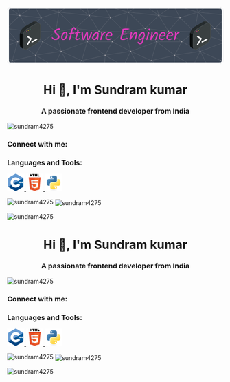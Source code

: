 ![logo](https://github.com/TarunGoel93/TarunGoel93/blob/main/github-header-image%20(1).png)
<h1 align="center">Hi 👋, I'm Sundram kumar</h1>
<h3 align="center">A passionate frontend developer from India</h3>

<p align="left"> <img src="https://komarev.com/ghpvc/?username=sundram4275&label=Profile%20views&color=0e75b6&style=flat" alt="sundram4275" /> </p>

<h3 align="left">Connect with me:</h3>
<p align="left">
</p>

<h3 align="left">Languages and Tools:</h3>
<p align="left"> <a href="https://www.w3schools.com/cpp/" target="_blank" rel="noreferrer"> <img src="https://raw.githubusercontent.com/devicons/devicon/master/icons/cplusplus/cplusplus-original.svg" alt="cplusplus" width="40" height="40"/> </a> <a href="https://www.w3.org/html/" target="_blank" rel="noreferrer"> <img src="https://raw.githubusercontent.com/devicons/devicon/master/icons/html5/html5-original-wordmark.svg" alt="html5" width="40" height="40"/> </a> <a href="https://www.python.org" target="_blank" rel="noreferrer"> <img src="https://raw.githubusercontent.com/devicons/devicon/master/icons/python/python-original.svg" alt="python" width="40" height="40"/> </a> </p>

<p><img align="left" src="https://github-readme-stats.vercel.app/api/top-langs?username=sundram4275&show_icons=true&locale=en&layout=compact" alt="sundram4275" /></p>

<p>&nbsp;<img align="center" src="https://github-readme-stats.vercel.app/api?username=sundram4275&show_icons=true&locale=en" alt="sundram4275" /></p>

<p><img align="center" src="https://github-readme-streak-stats.herokuapp.com/?user=sundram4275&" alt="sundram4275" /></p>


<h1 align="center">Hi 👋, I'm Sundram kumar</h1>
<h3 align="center">A passionate frontend developer from India</h3>

<p align="left"> <img src="https://komarev.com/ghpvc/?username=sundram4275&label=Profile%20views&color=0e75b6&style=flat" alt="sundram4275" /> </p>

<h3 align="left">Connect with me:</h3>
<p align="left">
</p>

<h3 align="left">Languages and Tools:</h3>
<p align="left"> <a href="https://www.w3schools.com/cpp/" target="_blank" rel="noreferrer"> <img src="https://raw.githubusercontent.com/devicons/devicon/master/icons/cplusplus/cplusplus-original.svg" alt="cplusplus" width="40" height="40"/> </a> <a href="https://www.w3.org/html/" target="_blank" rel="noreferrer"> <img src="https://raw.githubusercontent.com/devicons/devicon/master/icons/html5/html5-original-wordmark.svg" alt="html5" width="40" height="40"/> </a> <a href="https://www.python.org" target="_blank" rel="noreferrer"> <img src="https://raw.githubusercontent.com/devicons/devicon/master/icons/python/python-original.svg" alt="python" width="40" height="40"/> </a> </p>

<p><img align="left" src="https://github-readme-stats.vercel.app/api/top-langs?username=sundram4275&show_icons=true&locale=en&layout=compact" alt="sundram4275" /></p>

<p>&nbsp;<img align="center" src="https://github-readme-stats.vercel.app/api?username=sundram4275&show_icons=true&locale=en" alt="sundram4275" /></p>

<p><img align="center" src="https://github-readme-streak-stats.herokuapp.com/?user=sundram4275&" alt="sundram4275" /></p>
